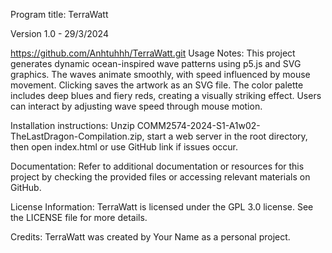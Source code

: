 Program title: TerraWatt

Version 1.0 - 29/3/2024

https://github.com/Anhtuhhh/TerraWatt.git
Usage Notes: This project generates dynamic ocean-inspired wave patterns using p5.js and SVG graphics. The waves animate smoothly, with speed influenced by mouse movement. Clicking saves the artwork as an SVG file. The color palette includes deep blues and fiery reds, creating a visually striking effect. Users can interact by adjusting wave speed through mouse motion.

Installation instructions: Unzip COMM2574-2024-S1-A1w02-TheLastDragon-Compilation.zip, start a web server in the root directory, then open index.html or use GitHub link if issues occur.

Documentation: Refer to additional documentation or resources for this project by checking the provided files or accessing relevant materials on GitHub.

License Information: TerraWatt is licensed under the GPL 3.0 license. See the LICENSE file for more details.

Credits: TerraWatt was created by Your Name as a personal project.
